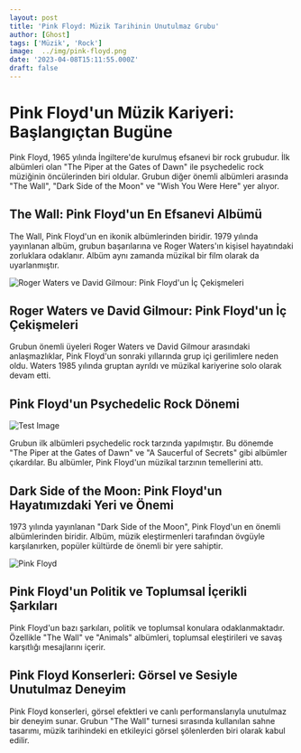 ```yaml
---
layout: post
title: 'Pink Floyd: Müzik Tarihinin Unutulmaz Grubu'
author: [Ghost]
tags: ['Müzik', 'Rock']
image:  ../img/pink-floyd.png
date: '2023-04-08T15:11:55.000Z'
draft: false
---
```


# Pink Floyd'un Müzik Kariyeri: Başlangıçtan Bugüne

Pink Floyd, 1965 yılında İngiltere'de kurulmuş efsanevi bir rock grubudur. İlk albümleri olan "The Piper at the Gates of Dawn" ile psychedelic rock müziğinin öncülerinden biri oldular. Grubun diğer önemli albümleri arasında "The Wall", "Dark Side of the Moon" ve "Wish You Were Here" yer alıyor.

## The Wall: Pink Floyd'un En Efsanevi Albümü

The Wall, Pink Floyd'un en ikonik albümlerinden biridir. 1979 yılında yayınlanan albüm, grubun başarılarına ve Roger Waters'ın kişisel hayatındaki zorluklara odaklanır. Albüm aynı zamanda müzikal bir film olarak da uyarlanmıştır.

![Roger Waters ve David Gilmour: Pink Floyd'un İç Çekişmeleri](https://www.rionegro.com.ar/wp-content/uploads/2023/03/pink-floyd.jpg)

## Roger Waters ve David Gilmour: Pink Floyd'un İç Çekişmeleri

Grubun önemli üyeleri Roger Waters ve David Gilmour arasındaki anlaşmazlıklar, Pink Floyd'un sonraki yıllarında grup içi gerilimlere neden oldu. Waters 1985 yılında gruptan ayrıldı ve müzikal kariyerine solo olarak devam etti.

## Pink Floyd'un Psychedelic Rock Dönemi

![Test Image](https://cdn.britannica.com/64/23164-050-A7D2E9D9/Pink-Floyd.jpg)

Grubun ilk albümleri psychedelic rock tarzında yapılmıştır. Bu dönemde "The Piper at the Gates of Dawn" ve "A Saucerful of Secrets" gibi albümler çıkardılar. Bu albümler, Pink Floyd'un müzikal tarzının temellerini attı.

## Dark Side of the Moon: Pink Floyd'un Hayatımızdaki Yeri ve Önemi

1973 yılında yayınlanan "Dark Side of the Moon", Pink Floyd'un en önemli albümlerinden biridir. Albüm, müzik eleştirmenleri tarafından övgüyle karşılanırken, popüler kültürde de önemli bir yere sahiptir.

![Pink Floyd](https://encrypted-tbn0.gstatic.com/images?q=tbn:ANd9GcQcF6xlnrLnNioio5PTK_K1gTY4AqlBkUADWRyn3cwI0Uun2UHw7X3QlPPqp6NWdEfTi3Q&usqp=CAU)

## Pink Floyd'un Politik ve Toplumsal İçerikli Şarkıları

Pink Floyd'un bazı şarkıları, politik ve toplumsal konulara odaklanmaktadır. Özellikle "The Wall" ve "Animals" albümleri, toplumsal eleştirileri ve savaş karşıtlığı mesajlarını içerir.

## Pink Floyd Konserleri: Görsel ve Sesiyle Unutulmaz Deneyim

Pink Floyd konserleri, görsel efektleri ve canlı performanslarıyla unutulmaz bir deneyim sunar. Grubun "The Wall" turnesi sırasında kullanılan sahne tasarımı, müzik tarihindeki en etkileyici görsel şölenlerden biri olarak kabul edilir.

